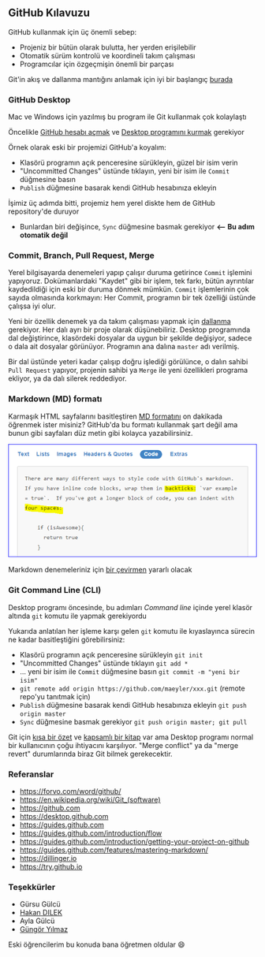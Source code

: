 ﻿## GitHub Kılavuzu

GitHub kullanmak için üç önemli sebep:
* Projeniz bir bütün olarak bulutta, her yerden erişilebilir
* Otomatik sürüm kontrolü ve koordineli takım çalışması 
* Programcılar için özgeçmişin önemli bir parçası

Git'in akış ve dallanma mantığını anlamak için iyi bir başlangıç [burada](https://guides.github.com/introduction/flow/)

### GitHub Desktop

Mac ve Windows için yazılmış bu program ile Git kullanmak çok kolaylaştı

Öncelikle [GitHub hesabı açmak](https://github.com/join) ve [Desktop programını kurmak](https://desktop.github.com) gerekiyor

Örnek olarak eski bir projemizi GitHub'a koyalım:
* Klasörü programın açık penceresine sürükleyin, güzel bir isim verin
* "Uncommitted Changes" üstünde tıklayın, yeni bir isim ile `Commit` düğmesine basın
* `Publish` düğmesine basarak kendi GitHub hesabınıza ekleyin

İşimiz üç adımda bitti, projemiz hem yerel diskte hem de GitHub repository'de duruyor
* Bunlardan biri değişince, `Sync` düğmesine basmak gerekiyor  **<-- Bu adım otomatik değil**

### Commit, Branch, Pull Request, Merge

Yerel bilgisayarda denemeleri yapıp çalışır duruma getirince `Commit` işlemini yapıyoruz. Dokümanlardaki "Kaydet" gibi bir işlem, tek farkı, bütün ayrıntılar kaydedildiği için eski bir duruma dönmek mümkün. `Commit` işlemlerinin çok sayıda olmasında korkmayın: Her Commit, programın bir tek özelliği üstünde çalışsa iyi olur.

Yeni bir özellik denemek ya da takım çalışması yapmak için [dallanma](https://guides.github.com/introduction/flow) gerekiyor. Her dalı ayrı bir proje olarak düşünebiliriz. Desktop programında dal değiştirince, klasördeki dosyalar da uygun bir şekilde değişiyor, sadece o dala ait dosyalar görünüyor. Programın ana dalına `master` adı verilmiş. 

Bir dal üstünde yeteri kadar çalışıp doğru işlediği görülünce, o dalın sahibi `Pull Request` yapıyor, projenin sahibi ya `Merge` ile yeni özellikleri programa ekliyor, ya da dalı silerek reddediyor. 

### Markdown (MD) formatı

Karmaşık HTML sayfalarını basitleştiren [MD formatını](https://guides.github.com/features/mastering-markdown/#examples) on dakikada öğrenmek ister misiniz? GitHub'da bu formatı kullanmak şart değil ama bunun gibi sayfaları düz metin gibi kolayca yazabilirsiniz.

![örnekler sayfası](images/examples.PNG)

Markdown denemeleriniz için [bir çevirmen](http://dillinger.io/) yararlı olacak

### Git Command Line (CLI)

Desktop programı öncesinde, bu adımları *Command line* içinde yerel klasör altında `git` komutu ile yapmak gerekiyordu

Yukarıda anlatılan her işleme karşı gelen `git` komutu ile kıyaslayınca sürecin ne kadar basitleştiğini görebilirsiniz:
* Klasörü programın açık penceresine sürükleyin   `git init`
* "Uncommitted Changes" üstünde tıklayın   `git add *` 
* ... yeni bir isim ile `Commit` düğmesine basın  `git commit -m "yeni bir isim"`
* `git remote add origin https://github.com/maeyler/xxx.git` (remote repo'yu tanıtmak için)
* `Publish` düğmesine basarak kendi GitHub hesabınıza ekleyin  `git push origin master`
* `Sync` düğmesine basmak gerekiyor   `git push origin master; git pull`

Git için [kısa bir özet](http://try.github.io) ve [kapsamlı bir kitap](https://git-scm.com/book/en/v2) var 
ama Desktop programı normal bir kullanıcının çoğu ihtiyacını karşılıyor. "Merge conflict" ya da "merge revert" durumlarında biraz Git bilmek gerekecektir.

### Referanslar

* https://forvo.com/word/github/
* https://en.wikipedia.org/wiki/Git_(software)
* https://github.com
* https://desktop.github.com
* https://guides.github.com
* https://guides.github.com/introduction/flow
* https://guides.github.com/introduction/getting-your-project-on-github
* https://guides.github.com/features/mastering-markdown/
* https://dillinger.io
* https://try.github.io

### Teşekkürler

* Gürsu Gülcü 
* [Hakan DILEK](https://github.com/hakandilek)
* Ayla Gülcü
* [Güngör Yılmaz](https://github.com/gungor)
 
Eski öğrencilerim bu konuda bana öğretmen oldular :smile:
